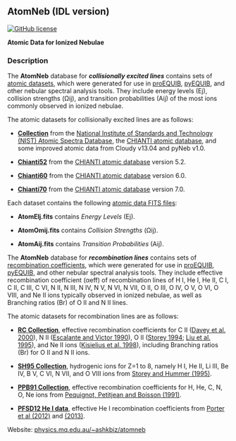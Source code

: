 ## AtomNeb (IDL version)
[![GitHub license](https://img.shields.io/aur/license/yaourt.svg)](https://github.com/atomneb/AtomNeb-idl/blob/master/LICENSE)

**Atomic Data for Ionized Nebulae**


### Description

The **AtomNeb** database for ***collisionally excited lines*** contains sets of [atomic datasets](https://github.com/atomneb/AtomNeb-idl/tree/master/atomic-data), which were generated for use in [proEQUIB](https://github.com/equib/proEQUIB), [pyEQUIB](https://github.com/equib/pyEQUIB), and other nebular spectral analysis tools. They include energy levels (Ej), collision strengths (Ωij), and transition probabilities (Aij) of the most ions commonly observed in ionized nebulae.

The atomic datasets for collisionally excited lines are as follows:

* **[Collection](https://github.com/atomneb/AtomNeb-idl/tree/master/atomic-data/collection)** from the [National Institute of Standards and Technology (NIST) Atomic Spectra Database](https://www.nist.gov/pml/atomic-spectra-database), the [CHIANTI atomic database](http://www.chiantidatabase.org/), and some improved atomic data from Cloudy v13.04 and pyNeb v1.0.

* **[Chianti52](https://github.com/atomneb/AtomNeb-idl/tree/master/atomic-data/chianti52)** from the [CHIANTI atomic database](http://www.chiantidatabase.org/) version 5.2.

* **[Chianti60](https://github.com/atomneb/AtomNeb-idl/tree/master/atomic-data/chianti60)** from the [CHIANTI atomic database](http://www.chiantidatabase.org/) version 6.0.

* **[Chianti70](https://github.com/atomneb/AtomNeb-idl/tree/master/atomic-data/chianti70)** from the [CHIANTI atomic database](http://www.chiantidatabase.org/) version 7.0.

Each dataset contains the following [atomic data FITS files](https://github.com/atomneb/AtomNeb-idl/tree/master/atomic-data/chianti70):

* **AtomElj.fits** contains *Energy Levels* (Ej).

* **AtomOmij.fits** contains *Collision Strengths* (Ωij).

* **AtomAij.fits** contains *Transition Probabilities* (Aij).

The **AtomNeb** database for ***recombination lines*** contains sets of [recombination coefficients](https://github.com/atomneb/AtomNeb-idl/tree/master/atomic-data-rc), which were generated for use in [proEQUIB](https://github.com/equib/proEQUIB), [pyEQUIB](https://github.com/equib/pyEQUIB), and other nebular spectral analysis tools. They include effective recombination coefficient (αeff) of recombination lines of H I, He I, He II, C I, C II, C III, C VI, N II, N III, N IV, N V, N VI, N VII, O II, O III, O IV, O V, O VI, O VIII, and Ne II ions typically observed in ionized nebulae, as well as Branching ratios (Br) of O II and N II lines.

The atomic datasets for recombination lines are as follows:

* **[RC Collection](https://github.com/atomneb/AtomNeb-idl/tree/master/atomic-data-rc)**, effective recombination coefficients for C II ([Davey et al. 2000](http://adsabs.harvard.edu/abs/2000A%26AS..142...85D)), N II ([Escalante and Victor 1990](http://adsabs.harvard.edu/abs/1990ApJS...73..513E)), O II ([Storey 1994](http://adsabs.harvard.edu/abs/1994A%26A...282..999S); [Liu et al. 1995](http://adsabs.harvard.edu/abs/1995MNRAS.272..369L)), and Ne II ions ([Kisielius et al. 1998](http://adsabs.harvard.edu/abs/1998A%26AS..133..257K)), including Branching ratios (Br) for O II and N II ions.

* **[SH95 Collection](https://github.com/atomneb/AtomNeb-idl/tree/master/atomic-data-rc)**, hydrogenic ions for Z=1 to 8, namely H I, He II, Li III, Be IV, B V, C VI, N VII, and O VIII ions from [Storey and Hummer (1995)](http://adsabs.harvard.edu/abs/1995MNRAS.272...41S).

* **[PPB91 Collection](https://github.com/atomneb/AtomNeb-idl/tree/master/atomic-data-rc)**, effective recombination coefficients for H, He, C, N, O, Ne ions from [Pequignot, Petitjean and Boisson (1991)](http://adsabs.harvard.edu/abs/1991A%26A...251..680P).

* **[PFSD12 He I data](https://github.com/atomneb/AtomNeb-idl/tree/master/atomic-data-rc)**, effective He I recombination coefficients from [Porter et al (2012)](
http://adsabs.harvard.edu/abs/2012MNRAS.425L..28P) and [(2013)](http://adsabs.harvard.edu/abs/2013MNRAS.433L..89P).

Website: [physics.mq.edu.au/~ashkbiz/atomneb](http://physics.mq.edu.au/~ashkbiz/atomneb/)
